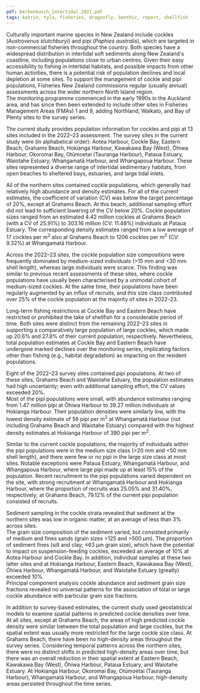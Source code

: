 ```yaml
---
pdf: berkenbusch_intertidal_2021.pdf
tags: katrin, tyla, fisheries, dragonfly, benthic, report, shellfish
---
```

Culturally important marine species in New Zealand include cockles 
(*Austrovenus stutchburyi*) and  pipi (*Paphies australis*), which are
targeted in  non-commercial fisheries throughout the country.  Both species have
a widespread distribution in intertidal soft sediments along New Zealand's 
coastline, including populations close to urban centres. Given their easy 
accessibility to fishing in intertidal habitats, and possible impacts from other
human activities, there is a potential risk of population declines and local 
depletion at some sites.  To support the management of cockle and pipi 
populations, Fisheries New Zealand commissions regular (usually annual) 
assessments across the wider northern North Island region.   
The monitoring programme commenced in the early 1990s in the Auckland area, and 
has since then been  extended to include other sites in Fisheries Management 
Areas (FMAs) 1 and 9, adding Northland, Waikato, and Bay of Plenty sites to the 
survey series.  

The current study provides population information for cockles and pipi at 13 
sites included in the 2022–23 assessment.  The survey sites in the current study
were (in alphabetical order): Aotea Harbour, Cockle Bay, Eastern Beach, Grahams 
Beach, Hokianga Harbour, Kawakawa Bay (West), Ōhiwa Harbour, Okoromai Bay, 
Otūmoetai (Tauranga Harbour), Pataua Estuary, Waiotahe Estuary, Whangamatā
 Harbour, and Whangapoua Harbour.  These sites represented a diverse range of 
 intertidal sedimentary habitats, from open beaches to sheltered bays, 
 estuaries, and large tidal inlets. 

All of the northern sites contained cockle populations, which generally had 
relatively high abundance and density estimates.  For all of the current 
estimates, the coefficient of variation (CV) was below the target percentage
of 20%, except at Grahams Beach. At this beach, additional sampling effort did 
not lead to sufficient lowering of the CV below 20%.  Cockle population sizes 
ranged from an estimated 4.42 million cockles at Grahams Beach (with a CV of 
25.91%) to 303.16 million (CV: 11.48%) individuals at Pataua Estuary. The 
corresponding density estimates ranged from a low average of 17 cockles per 
m<sup>2</sup> also at Grahams Beach to 1206 cockles per m<sup>2</sup>
(CV: 9.32%) at Whangamatā Harbour.  
 
Across the 2022–23 sites, the cockle population size compositions were 
frequently dominated by medium-sized individuals (>15 mm and <30 mm shell 
length), whereas large individuals were scarce. This finding was similar to 
previous recent assessments of these sites, where cockle populations have 
usually been characterised by a unimodal cohort of medium-sized cockles.  At 
the same time, their populations have been regularly augmented by an influx of 
recruits, and this size class contributed over 25% of the cockle population at 
the majority of sites in 2022–23.  
  
Long-term fishing restrictions at Cockle Bay and Eastern Beach have restricted 
or prohibited the take of shellfish for a considerable period of time. Both 
sites were distinct from the remaining 2022–23 sites in supporting a 
comparatively large population of large cockles, which made up 20.6% and 27.8% 
of their current population, respectively. Nevertheless, total population 
estimates at Cockle Bay and Eastern Beach have undergone marked declines over 
the monitoring series, implicating factors other than fishing (e.g., habitat 
degradation) as impacting on the resident populations.  

Eight of the 2022–23 survey sites contained pipi populations.  At two of these 
sites, Grahams Beach and Waiotahe Estuary, the population estimates had high 
uncertainty; even with additional sampling effort, the CV values exceeded 20%.  
Most of the pipi populations were small, with abundance estimates ranging from
1.47 million pipi at Ōhiwa Harbour to 39.27 million individuals at Hokianga 
Harbour. Their population densities were similarly low, with the lowest density 
estimate of 56 pipi per m<sup>2</sup> at Whangamatā Harbour (not including 
Grahams Beach and Waiotahe Estuary) compared with the highest density estimates 
at Hokianga Harbour of 390 pipi per m<sup>2</sup>. 

Similar to the current cockle populations, the majority of individuals within 
the pipi populations were in the medium size class (>20 mm and <50 mm shell 
length), and there were few or no pipi in the large size class at most sites.
Notable exceptions were Pataua Estuary, Whangamatā Harbour, and Whangapoua 
Harbour, where large pipi made up at least 15% of the population. Recent 
recruitment to the pipi populations varied dependent on the site, with strong 
recruitment at Whangamatā Harbour and Hokianga Harbour, where the proportion of 
recruits was 25.05% and 31.40%, respectively; at Grahams Beach, 79.12% of the 
current pipi population consisted of recruits.

Sediment sampling in the cockle strata revealed that sediment at the northern 
sites was low in organic matter, at an average of  less than 3% across sites.  
The grain size composition of the sediment varied, but consisted primarily 
of medium and fines sands (grain sizes >125 and >500 μm).  The proportion of
sediment fines (silt and clay; ≤63 μm grain size), which have the potential
to impact on suspension-feeding cockles, exceeded an average of 10% at Aotea 
Harbour and Cockle Bay. In addition, individual samples at these two latter 
sites and at Hokianga Harbour, Eastern Beach, Kawakawa Bay (West), Ōhiwa 
Harbour, Whangamatā Harbour, and Waiotahe Estuary (greatly) exceeded 10%.  
Principal component analysis cockle abundance and sediment grain size fractions 
 revealed no universal patterns for the association of total or large cockle 
 abundance with particular grain size fractions.
 
In addition to survey-based estimates, the current study used geostatistical 
models to examine spatial patterns in predicted cockle densities over time. At 
all sites, except at Grahams Beach, the areas of high predicted cockle density 
were similar between the total population and large cockles, but the spatial 
extent was usually more restricted for the large cockle size class.  At Grahams
Beach, there have been no high-density areas throughout the survey series.
Considering temporal patterns across the northern sites, there were no distinct 
shifts in predicted high-density areas over time, but there was an overall 
reduction in their spatial extent at Eastern Beach, Kawakawa Bay (West), Ōhiwa 
Harbour, Pataua Estuary, and Waiotahe Estuary. At Hokianga Harbour, Okoromai 
Bay, Otūmoetai (Tauranga Harbour), Whangamatā Harbour, and Whangapoua Harbour, 
high-density areas persisted throughout the time series. 
